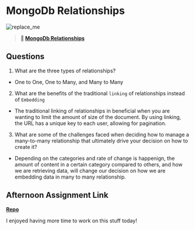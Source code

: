 # MongoDb Relationships

![replace_me](https://codeworks.blob.core.windows.net/public/assets/img/illustrations/placeholder.svg)

> **📖 [MongoDb Relationships](https://codeworksacademy.com/fs-student-guide/resources/wk5/02-Relationships)**

## Questions

1. What are the three types of relationships?

- One to One, One to Many, and Many to Many

2. What are the benefits of the traditional `linking` of relationships instead of `Embedding`

- The traditional linking of relationships in beneficial when you are wanting to limit the amount of size of the document. By using linking, the URL has a unique key to each user, allowing for pagination.

3. What are some of the challenges faced when deciding how to manage a many-to-many relationship that ultimately drive your decision on how to create it?

- Depending on the categories and rate of change is happenign, the amount of content in a certain category compared to others, and how we are retrieving data, will change our decision on how we are embedding data in many to many relationship.

## Afternoon Assignment Link

**[Repo](https://github.com/Jakeepaulin/<ASSIGNMENT_REPO>)**

I enjoyed having more time to work on this stuff today!
